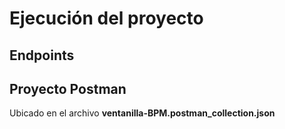 # Ejecución del proyecto

## Endpoints


## Proyecto Postman

Ubicado en el archivo **ventanilla-BPM.postman_collection.json**



